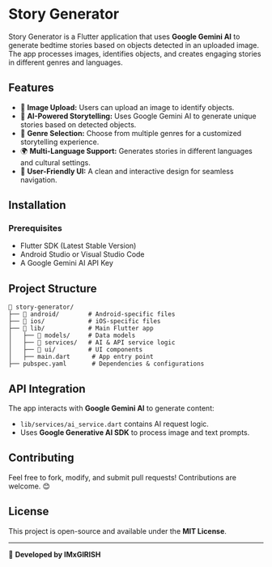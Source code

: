 # Story Generator

Story Generator is a Flutter application that uses **Google Gemini AI** to generate bedtime stories based on objects detected in an uploaded image. The app processes images, identifies objects, and creates engaging stories in different genres and languages.

## Features
- 📸 **Image Upload:** Users can upload an image to identify objects.
- 🤖 **AI-Powered Storytelling:** Uses Google Gemini AI to generate unique stories based on detected objects.
- 📝 **Genre Selection:** Choose from multiple genres for a customized storytelling experience.
- 🌍 **Multi-Language Support:** Generates stories in different languages and cultural settings.
- 🎨 **User-Friendly UI:** A clean and interactive design for seamless navigation.

## Installation
### Prerequisites
- Flutter SDK (Latest Stable Version)
- Android Studio or Visual Studio Code
- A Google Gemini AI API Key



## Project Structure
```
📂 story-generator/
├── 📂 android/        # Android-specific files
├── 📂 ios/            # iOS-specific files
├── 📂 lib/            # Main Flutter app
│   ├── 📂 models/     # Data models
│   ├── 📂 services/   # AI & API service logic
│   ├── 📂 ui/         # UI components
│   ├── main.dart      # App entry point
├── pubspec.yaml       # Dependencies & configurations
```

## API Integration
The app interacts with **Google Gemini AI** to generate content:
- `lib/services/ai_service.dart` contains AI request logic.
- Uses **Google Generative AI SDK** to process image and text prompts.


## Contributing
Feel free to fork, modify, and submit pull requests! Contributions are welcome. 😊

## License
This project is open-source and available under the **MIT License**.

---
🚀 **Developed by IMxGIRISH**
